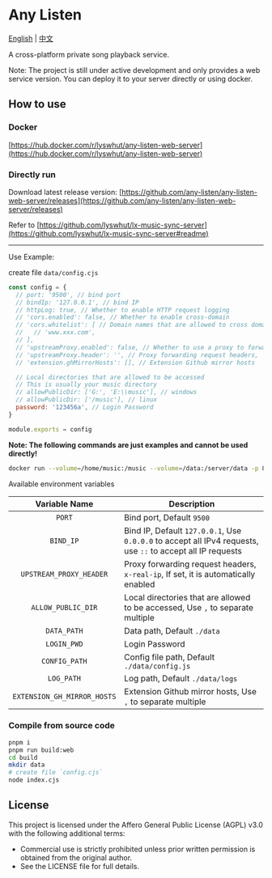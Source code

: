 # Any Listen

[English](README.md) | [中文](README_zh.md)

A cross-platform private song playback service.

Note: The project is still under active development and only provides a web service version. You can deploy it to your server directly or using docker.

## How to use

### Docker

[https://hub.docker.com/r/lyswhut/any-listen-web-server](https://hub.docker.com/r/lyswhut/any-listen-web-server)

### Directly run

Download latest release version: [https://github.com/any-listen/any-listen-web-server/releases](https://github.com/any-listen/any-listen-web-server/releases)

Refer to [https://github.com/lyswhut/lx-music-sync-server](https://github.com/lyswhut/lx-music-sync-server#readme)

---

Use Example:

create file `data/config.cjs`

```js
const config = {
  // port: '9500', // bind port
  // bindIp: '127.0.0.1', // bind IP
  // httpLog: true, // Whether to enable HTTP request logging
  // 'cors.enabled': false, // Whether to enable cross-domain
  // 'cors.whitelist': [ // Domain names that are allowed to cross domains. An empty array allows all domain names to cross domains.
  //   // 'www.xxx.com',
  // ],
  // 'upstreamProxy.enabled': false, // Whether to use a proxy to forward requests to this server
  // 'upstreamProxy.header': '', // Proxy forwarding request headers, `x-real-ip`
  // 'extension.ghMirrorHosts': [], // Extension Github mirror hosts

  // Local directories that are allowed to be accessed
  // This is usually your music directory
  // allowPublicDir: ['G:', 'E:\\music'], // windows
  // allowPublicDir: ['/music'], // linux
  password: '123456a', // Login Password
}

module.exports = config
```
**Note: The following commands are just examples and cannot be used directly!**
```bash
docker run --volume=/home/music:/music --volume=/data:/server/data -p 8080:9500 -d test:latest
```

Available environment variables

|        Variable Name        | Description                                                                                                 |
| :-------------------------: | ----------------------------------------------------------------------------------------------------------- |
|           `PORT`            | Bind port, Default `9500`                                                                                   |
|          `BIND_IP`          | Bind IP, Default `127.0.0.1`, Use `0.0.0.0` to accept all IPv4 requests, use `::` to accept all IP requests |
|   `UPSTREAM_PROXY_HEADER`   | Proxy forwarding request headers, `x-real-ip`, If set, it is automatically enabled                          |
|     `ALLOW_PUBLIC_DIR`      | Local directories that are allowed to be accessed, Use `,` to separate multiple                             |
|         `DATA_PATH`         | Data path, Default `./data`                                                                                 |
|         `LOGIN_PWD`         | Login Password                                                                                              |
|        `CONFIG_PATH`        | Config file path, Default `./data/config.js`                                                                |
|         `LOG_PATH`          | Log path, Default `./data/logs`                                                                             |
| `EXTENSION_GH_MIRROR_HOSTS` | Extension Github mirror hosts, Use `,` to separate multiple                                                 |

### Compile from source code

```bash
pnpm i
pnpm run build:web
cd build
mkdir data
# create file `config.cjs`
node index.cjs
```

## License

This project is licensed under the Affero General Public License (AGPL) v3.0 with the following additional terms:

- Commercial use is strictly prohibited unless prior written permission is obtained from the original author.
- See the LICENSE file for full details.
